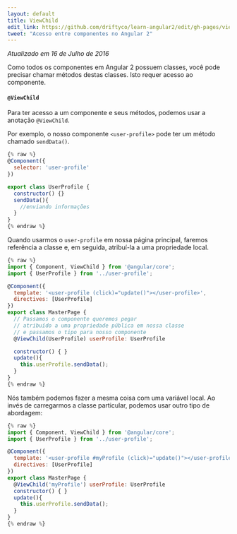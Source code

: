 ```yaml
---
layout: default
title: ViewChild
edit_link: https://github.com/driftyco/learn-angular2/edit/gh-pages/viewChild/index.md
tweet: "Acesso entre componentes no Angular 2"
---
```


_Atualizado em 16 de Julho de 2016_

Como todos os componentes em Angular 2 possuem classes, você pode precisar chamar métodos destas classes. Isto requer acesso ao componente.

#### `@ViewChild`

Para ter acesso a um componente e seus métodos, podemos usar a anotação `@ViewChild`.

Por exemplo, o nosso componente `<user-profile>` pode ter um método chamado `sendData()`.


```javascript
{% raw %}
@Component({
  selector: 'user-profile'
})

export class UserProfile {
  constructor() {}
  sendData(){
    //enviando informações
  }
}
{% endraw %}
```

Quando usarmos o `user-profile` em nossa página principal, faremos referência a classe e, em seguida, atribuí-la a uma propriedade local.

```javascript
{% raw %}
import { Component, ViewChild } from '@angular/core';
import { UserProfile } from '../user-profile';

@Component({
  template: '<user-profile (click)="update()"></user-profile>',
  directives: [UserProfile]
})
export class MasterPage {
  // Passamos o componente queremos pegar
  // atribuído a uma propriedade pública em nossa classe
  // e passamos o tipo para nosso componente
  @ViewChild(UserProfile) userProfile: UserProfile

  constructor() { }
  update(){
    this.userProfile.sendData();
  }
}
{% endraw %}
```

Nós também podemos fazer a mesma coisa com uma variável local.
Ao invés de carregarmos a classe particular, podemos usar outro tipo de abordagem:

```javascript
{% raw %}
import { Component, ViewChild } from '@angular/core';
import { UserProfile } from '../user-profile';

@Component({
  template: '<user-profile #myProfile (click)="update()"></user-profile>',
  directives: [UserProfile]
})
export class MasterPage {
  @ViewChild('myProfile') userProfile: UserProfile
  constructor() { }
  update(){
    this.userProfile.sendData();
  }
}
{% endraw %}
```
